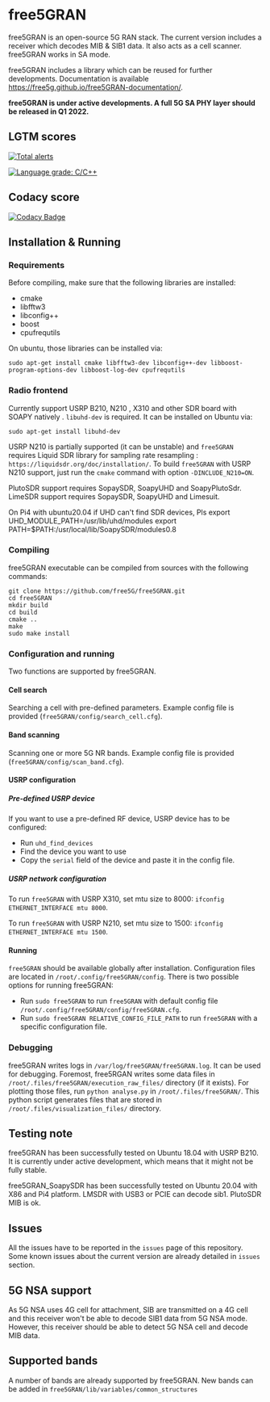 # free5GRAN

free5GRAN is an open-source 5G RAN stack. The current version includes a receiver which decodes MIB & SIB1 data. It also acts as a cell scanner. free5GRAN works in SA mode.

free5GRAN includes a library which can be reused for further developments. Documentation is available https://free5g.github.io/free5GRAN-documentation/.

**free5GRAN is under active developments. A full 5G SA PHY layer should be released in Q1 2022.**

## LGTM scores

[![Total alerts](https://img.shields.io/lgtm/alerts/g/free5G/free5GRAN.svg?logo=lgtm&logoWidth=18)](https://lgtm.com/projects/g/free5G/free5GRAN/alerts/)

[![Language grade: C/C++](https://img.shields.io/lgtm/grade/cpp/g/free5G/free5GRAN.svg?logo=lgtm&logoWidth=18)](https://lgtm.com/projects/g/free5G/free5GRAN/context:cpp)

## Codacy score
[![Codacy Badge](https://api.codacy.com/project/badge/Grade/81153c8875f147b3aa9565b8ea5e56b6)](https://app.codacy.com/gh/free5G/free5GRAN?utm_source=github.com&utm_medium=referral&utm_content=free5G/free5GRAN&utm_campaign=Badge_Grade)

## Installation & Running

### Requirements
Before compiling, make sure that the following libraries are installed:
* cmake
* libfftw3
* libconfig++
* boost
* cpufrequtils

On ubuntu, those libraries can be installed via:
```
sudo apt-get install cmake libfftw3-dev libconfig++-dev libboost-program-options-dev libboost-log-dev cpufrequtils
```

### Radio frontend

Currently support USRP B210, N210 , X310 and other SDR board with SOAPY natively . `libuhd-dev` is required. It can be installed on Ubuntu via:
```
sudo apt-get install libuhd-dev
```

USRP N210 is partially supported (it can be unstable) and `free5GRAN` requires Liquid SDR library for sampling rate resampling : `https://liquidsdr.org/doc/installation/`. To build `free5GRAN` with USRP N210 support, just run the `cmake` command with option `-DINCLUDE_N210=ON`.

PlutoSDR support requires SopaySDR, SoapyUHD and SoapyPlutoSdr.
LimeSDR support requires SopaySDR, SoapyUHD and Limesuit.

On Pi4 with ubuntu20.04 if UHD can't find SDR devices, Pls
export UHD_MODULE_PATH=/usr/lib/uhd/modules
export PATH=$PATH:/usr/local/lib/SoapySDR/modules0.8

### Compiling

free5GRAN executable can be compiled from sources with the following commands:
```
git clone https://github.com/free5G/free5GRAN.git
cd free5GRAN
mkdir build
cd build
cmake ..
make
sudo make install
```

### Configuration and running

Two functions are supported by free5GRAN.

#### Cell search
Searching a cell with pre-defined parameters. Example config file is provided (`free5GRAN/config/search_cell.cfg`).

#### Band scanning
Scanning one or more 5G NR bands. Example config file is provided (`free5GRAN/config/scan_band.cfg`).

#### USRP configuration

##### Pre-defined USRP device
If you want to use a pre-defined RF device, USRP device has to be configured:
* Run `uhd_find_devices`
* Find the device you want to use
* Copy the `serial` field of the device and paste it in the config file.

##### USRP network configuration
To run `free5GRAN` with USRP X310, set mtu size to 8000: `ifconfig ETHERNET_INTERFACE mtu 8000`.

To run `free5GRAN` with USRP N210, set mtu size to 1500: `ifconfig ETHERNET_INTERFACE mtu 1500`.

#### Running

`free5GRAN` should be available globally after installation. Configuration files are located in `/root/.config/free5GRAN/config`. There is two possible options for running free5GRAN:
* Run `sudo free5GRAN` to run `free5GRAN` with default config file `/root/.config/free5GRAN/config/free5GRAN.cfg`.
* Run `sudo free5GRAN RELATIVE_CONFIG_FILE_PATH` to run `free5GRAN` with a specific configuration file.

### Debugging

free5GRAN writes logs in `/var/log/free5GRAN/free5GRAN.log`. It can be used for debugging. Foremost, free5RGAN writes some data files in `/root/.files/free5GRAN/execution_raw_files/` directory (if it exists). For plotting those files, run `python analyse.py` in `/root/.files/free5GRAN/`. This python script generates files that are stored in `/root/.files/visualization_files/` directory.

## Testing note 

free5GRAN has been successfully tested on Ubuntu 18.04 with USRP B210. It is currently under active development, which means that it might not be fully stable. 

free5GRAN_SoapySDR has been successfully tested on Ubuntu 20.04 with X86 and Pi4 platform. LMSDR with USB3 or PCIE can decode sib1. PlutoSDR MIB is ok.

## Issues

All the issues have to be reported in the `issues` page of this repository. Some known issues about the current version are already detailed in `issues` section.

## 5G NSA support

As 5G NSA uses 4G cell for attachment, SIB are transmitted on a 4G cell and this receiver won't be able to decode SIB1 data from 5G NSA mode. However, this receiver should be able to detect 5G NSA cell and decode MIB data.

## Supported bands

A number of bands are already supported by free5GRAN. New bands can be added in `free5GRAN/lib/variables/common_structures`
